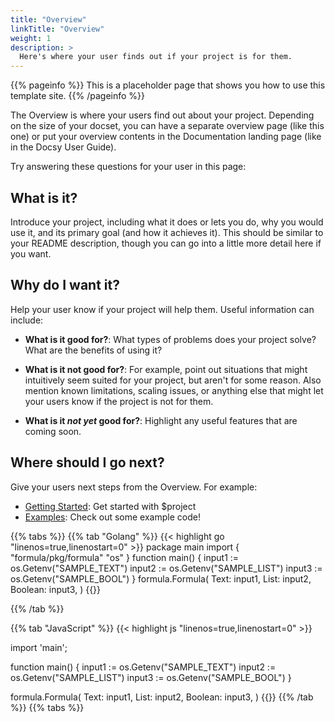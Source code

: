 ```yaml
---
title: "Overview"
linkTitle: "Overview"
weight: 1
description: >
  Here's where your user finds out if your project is for them.
---
```


{{% pageinfo %}}
This is a placeholder page that shows you how to use this template site.
{{% /pageinfo %}}

The Overview is where your users find out about your project. Depending on the size of your docset, you can have a separate overview page (like this one) or put your overview contents in the Documentation landing page (like in the Docsy User Guide).

Try answering these questions for your user in this page:

## What is it?

Introduce your project, including what it does or lets you do, why you would use it, and its primary goal (and how it achieves it). This should be similar to your README description, though you can go into a little more detail here if you want.

## Why do I want it?

Help your user know if your project will help them. Useful information can include:

- **What is it good for?**: What types of problems does your project solve? What are the benefits of using it?

- **What is it not good for?**: For example, point out situations that might intuitively seem suited for your project, but aren't for some reason. Also mention known limitations, scaling issues, or anything else that might let your users know if the project is not for them.

- **What is it _not yet_ good for?**: Highlight any useful features that are coming soon.

## Where should I go next?

Give your users next steps from the Overview. For example:

- [Getting Started](/docs/getting-started/): Get started with $project
- [Examples](/docs/examples/): Check out some example code!

{{% tabs %}}
{{% tab "Golang" %}}
{{< highlight go "linenos=true,linenostart=0" >}}
package main
import {
	"formula/pkg/formula"
	"os"
}
function main() {
	input1 := os.Getenv("SAMPLE_TEXT")
	input2 := os.Getenv("SAMPLE_LIST")
	input3 := os.Getenv("SAMPLE_BOOL")
}
formula.Formula(
	Text: input1,
	List: input2,
	Boolean: input3,
)
{{</highlight >}}

{{% /tab %}}
	
{{% tab "JavaScript" %}}
{{< highlight js "linenos=true,linenostart=0" >}}

import 'main';

function main() {
	input1 := os.Getenv("SAMPLE_TEXT")
	input2 := os.Getenv("SAMPLE_LIST")
	input3 := os.Getenv("SAMPLE_BOOL")
}

formula.Formula(
	Text: input1,
	List: input2,
	Boolean: input3,
)
{{</highlight >}}
{{% /tab %}}
{{% tabs %}}

